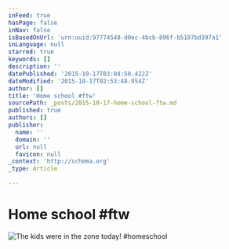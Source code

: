 ```yaml
---
inFeed: true
hasPage: false
inNav: false
isBasedOnUrl: 'urn:uuid:97774548-d0ec-4bcb-896f-b5107bd397a1'
inLanguage: null
starred: true
keywords: []
description: ''
datePublished: '2015-10-17T03:04:50.422Z'
dateModified: '2015-10-17T02:53:48.954Z'
author: []
title: 'Home school #ftw'
sourcePath: _posts/2015-10-17-home-school-ftw.md
published: true
authors: []
publisher:
  name: ''
  domain: ''
  url: null
  favicon: null
_context: 'http://schema.org'
_type: Article

---
```

# Home school \#ftw
![The kids were in the zone today&excl; &num;homeschool](https://pbs.twimg.com/media/COa38ZMUcAAuX6K.jpg:large)